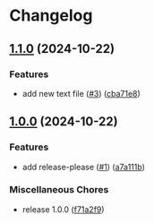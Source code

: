 # Changelog

## [1.1.0](https://github.com/Verweij-IT/release-please-testing-2/compare/v1.0.0...v1.1.0) (2024-10-22)


### Features

* add new text file ([#3](https://github.com/Verweij-IT/release-please-testing-2/issues/3)) ([cba71e8](https://github.com/Verweij-IT/release-please-testing-2/commit/cba71e82a8897a8156483d8b9965e49291546fbc))

## [1.0.0](https://github.com/Verweij-IT/release-please-testing-2/compare/v0.1.0...v1.0.0) (2024-10-22)


### Features

* add release-please ([#1](https://github.com/Verweij-IT/release-please-testing-2/issues/1)) ([a7a111b](https://github.com/Verweij-IT/release-please-testing-2/commit/a7a111b0f3f4eeeed9315a229543c6889865b304))


### Miscellaneous Chores

* release 1.0.0 ([f71a2f9](https://github.com/Verweij-IT/release-please-testing-2/commit/f71a2f9d8288ffe3bcb8c63d93228cce2d595442))
